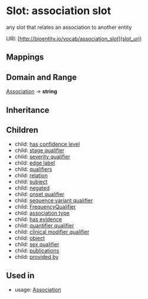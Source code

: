 # Slot: association slot


any slot that relates an association to another entity

URI: [http://bioentity.io/vocab/association_slot](slot_uri)
## Mappings

## Domain and Range

[Association](Association.md) -> **string**
## Inheritance

## Children

 *  child: [has confidence level](has_confidence_level.md)
 *  child: [stage qualifier](stage_qualifier.md)
 *  child: [severity qualifier](severity_qualifier.md)
 *  child: [edge label](edge_label.md)
 *  child: [qualifiers](qualifiers.md)
 *  child: [relation](relation.md)
 *  child: [subject](subject.md)
 *  child: [negated](negated.md)
 *  child: [onset qualifier](onset_qualifier.md)
 *  child: [sequence variant qualifier](sequence_variant_qualifier.md)
 *  child: [FrequencyQualifier](FrequencyQualifier.md)
 *  child: [association type](association_type.md)
 *  child: [has evidence](has_evidence.md)
 *  child: [quantifier qualifier](quantifier_qualifier.md)
 *  child: [clinical modifier qualifier](clinical_modifier_qualifier.md)
 *  child: [object](object.md)
 *  child: [sex qualifier](sex_qualifier.md)
 *  child: [publications](publications.md)
 *  child: [provided by](provided_by.md)
## Used in

 *  usage: [Association](Association.md)
